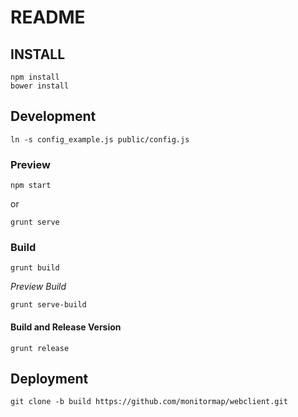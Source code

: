 # README

## INSTALL

```
npm install
bower install
```

## Development

```
ln -s config_example.js public/config.js
```


### Preview
```
npm start
```
or
```
grunt serve
```
### Build
```
grunt build
```
*Preview Build*
```
grunt serve-build
```
#### Build and Release Version
```
grunt release
```

## Deployment
```
git clone -b build https://github.com/monitormap/webclient.git
```
